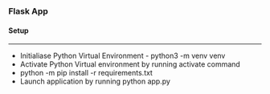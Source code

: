 ### Flask App

#### Setup
<hr>

- Initialiase Python Virtual Environment - python3 -m venv venv
- Activate Python Virtual environment by running activate command
- python -m pip install -r requirements.txt
- Launch application by running python app.py

